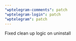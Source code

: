 ```yaml
---
"wptelegram-comments": patch
"wptelegram-login": patch
"wptelegram": patch
---
```


Fixed clean up logic on uninstall
